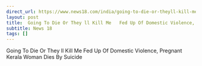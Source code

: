 ```yaml
---
direct_url: https://www.news18.com/india/going-to-die-or-theyll-kill-me-fed-up-of-domestic-violence-pregnant-kerala-woman-dies-by-suicide-ws-kl-9475505.html
layout: post
title:  Going To Die Or They ll Kill Me   Fed Up Of Domestic Violence, Pregnant Kerala Woman Dies By Suicide
subtitle: News 18
tags: []
---
```


 Going To Die Or They ll Kill Me   Fed Up Of Domestic Violence, Pregnant Kerala Woman Dies By Suicide
